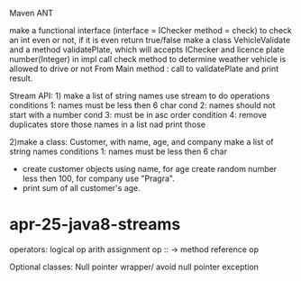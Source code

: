 Maven
ANT

make a functional interface (interface = IChecker method = check) to check an int even or not, 
    if it is even return true/false
make a class VehicleValidate and a method validatePlate, 
    which will accepts IChecker and licence plate number(Integer)
    in impl call check method to determine weather vehicle is allowed to drive or not
From Main method : call to validatePlate and print result.
    
Stream API:
1) 
make a list of string names
use stream to do operations
conditions 1: names must be less then 6 char
cond 2: names should not start with a number
cond 3: must be in asc order
condition 4: remove duplicates
store those names in a list nad print those

2)make a class: Customer, with name, age, and company
make a list of string names
conditions 1: names must be less then 6 char
- create customer objects using name, for age create random number less then 100, for company use "Pragra".
- print sum of all customer's age.



# apr-25-java8-streams

operators:
logical op
arith
assignment op
:: -> method reference op


Optional classes:
Null pointer wrapper/ avoid null pointer exception
